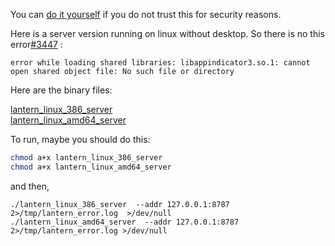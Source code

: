 You can [do it yourself](https://github.com/getlantern/lantern#building-lantern-for-running-on-a-server) if you do not trust this for security reasons.

Here is a server version running on linux without desktop. So there is no this error[#3447](https://github.com/getlantern/lantern/issues/3447) : 

```
error while loading shared libraries: libappindicator3.so.1: cannot open shared object file: No such file or directory
```
Here are the binary files:

[lantern_linux_386_server](https://github.com/program-dog/lantern/blob/server/lantern-server/lantern_linux_386_server)<br>
[lantern_linux_amd64_server](https://github.com/program-dog/lantern/blob/server/lantern-server/lantern_linux_amd64_server)

To run, maybe you should do this:

```bash
chmod a+x lantern_linux_386_server
chmod a+x lantern_linux_amd64_server
```
and then,

```
./lantern_linux_386_server  --addr 127.0.0.1:8787  2>/tmp/lantern_error.log  >/dev/null
./lantern_linux_amd64_server  --addr 127.0.0.1:8787 2>/tmp/lantern_error.log >/dev/null
```
